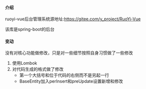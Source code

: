 #### 介绍

ruoyi-vue后台管理系统源地址:https://gitee.com/y_project/RuoYi-Vue

该库是spring-boot的后台

#### 变动
没有对核心功能做修改，只是对一些细节按照自身习惯做了一些修改
1. 使用Lombok
2. 对代码生成的格式做了修改
    - 第一个大括号和位于代码的右侧而不是另起一行
    - BaseEntity加入perInsert和preUpdate设置新增和修改